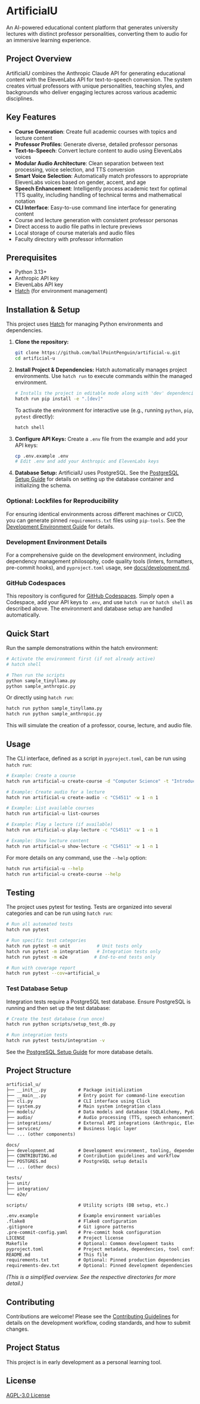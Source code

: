 # ArtificialU

An AI-powered educational content platform that generates university lectures with distinct professor personalities, converting them to audio for an immersive learning experience.

## Project Overview

ArtificialU combines the Anthropic Claude API for generating educational content with the ElevenLabs API for text-to-speech conversion. The system creates virtual professors with unique personalities, teaching styles, and backgrounds who deliver engaging lectures across various academic disciplines.

## Key Features

- **Course Generation**: Create full academic courses with topics and lecture content
- **Professor Profiles**: Generate diverse, detailed professor personas
- **Text-to-Speech**: Convert lecture content to audio using ElevenLabs voices
- **Modular Audio Architecture**: Clean separation between text processing, voice selection, and TTS conversion
- **Smart Voice Selection**: Automatically match professors to appropriate ElevenLabs voices based on gender, accent, and age
- **Speech Enhancement**: Intelligently process academic text for optimal TTS quality, including handling of technical terms and mathematical notation
- **CLI Interface**: Easy-to-use command line interface for generating content
- Course and lecture generation with consistent professor personas
- Direct access to audio file paths in lecture previews
- Local storage of course materials and audio files
- Faculty directory with professor information

## Prerequisites

- Python 3.13+
- Anthropic API key
- ElevenLabs API key
- [Hatch](https://hatch.pypa.io/latest/) (for environment management)

## Installation & Setup

This project uses [Hatch](https://hatch.pypa.io/latest/) for managing Python environments and dependencies.

1. **Clone the repository:**

    ```bash
    git clone https://github.com/ballPointPenguin/artificial-u.git
    cd artificial-u
    ```

2. **Install Project & Dependencies:**
    Hatch automatically manages project environments. Use `hatch run` to execute commands within the managed environment.

    ```bash
    # Installs the project in editable mode along with 'dev' dependencies
    hatch run pip install -e ".[dev]"
    ```

    To activate the environment for interactive use (e.g., running `python`, `pip`, `pytest` directly):

    ```bash
    hatch shell
    ```

3. **Configure API Keys:**
    Create a `.env` file from the example and add your API keys:

    ```bash
    cp .env.example .env
    # Edit .env and add your Anthropic and ElevenLabs keys
    ```

4. **Database Setup:**
    ArtificialU uses PostgreSQL. See the [PostgreSQL Setup Guide](docs/POSTGRES.md) for details on setting up the database container and initializing the schema.

### Optional: Lockfiles for Reproducibility

For ensuring identical environments across different machines or CI/CD, you can generate pinned `requirements.txt` files using `pip-tools`. See the [Development Environment Guide](docs/development.md#optional-generating-lockfiles-with-pip-tools) for details.

### Development Environment Details

For a comprehensive guide on the development environment, including dependency management philosophy, code quality tools (linters, formatters, pre-commit hooks), and `pyproject.toml` usage, see [docs/development.md](docs/development.md).

### GitHub Codespaces

This repository is configured for [GitHub Codespaces](https://github.com/features/codespaces). Simply open a Codespace, add your API keys to `.env`, and use `hatch run` or `hatch shell` as described above. The environment and database setup are handled automatically.

## Quick Start

Run the sample demonstrations within the hatch environment:

```bash
# Activate the environment first (if not already active)
# hatch shell

# Then run the scripts
python sample_tinyllama.py
python sample_anthropic.py
```

Or directly using `hatch run`:

```bash
hatch run python sample_tinyllama.py
hatch run python sample_anthropic.py
```

This will simulate the creation of a professor, course, lecture, and audio file.

## Usage

The CLI interface, defined as a script in `pyproject.toml`, can be run using `hatch run`:

```bash
# Example: Create a course
hatch run artificial-u create-course -d "Computer Science" -t "Introduction to Artificial Intelligence" -c "CS4511"

# Example: Create audio for a lecture
hatch run artificial-u create-audio -c "CS4511" -w 1 -n 1

# Example: List available courses
hatch run artificial-u list-courses

# Example: Play a lecture (if available)
hatch run artificial-u play-lecture -c "CS4511" -w 1 -n 1

# Example: Show lecture content
hatch run artificial-u show-lecture -c "CS4511" -w 1 -n 1
```

For more details on any command, use the `--help` option:

```bash
hatch run artificial-u --help
hatch run artificial-u create-course --help
```

## Testing

The project uses pytest for testing. Tests are organized into several categories and can be run using `hatch run`:

```bash
# Run all automated tests
hatch run pytest

# Run specific test categories
hatch run pytest -m unit          # Unit tests only
hatch run pytest -m integration   # Integration tests only
hatch run pytest -m e2e          # End-to-end tests only

# Run with coverage report
hatch run pytest --cov=artificial_u
```

### Test Database Setup

Integration tests require a PostgreSQL test database. Ensure PostgreSQL is running and then set up the test database:

```bash
# Create the test database (run once)
hatch run python scripts/setup_test_db.py

# Run integration tests
hatch run pytest tests/integration -v
```

See the [PostgreSQL Setup Guide](docs/POSTGRES.md) for more database details.

## Project Structure

```txt
artificial_u/
├── __init__.py            # Package initialization
├── __main__.py            # Entry point for command-line execution
├── cli.py                 # CLI interface using Click
├── system.py              # Main system integration class
├── models/                # Data models and database (SQLAlchemy, Pydantic)
├── audio/                 # Audio processing (TTS, speech enhancement)
├── integrations/          # External API integrations (Anthropic, ElevenLabs)
├── services/              # Business logic layer
└── ... (other components)

docs/
├── development.md         # Development environment, tooling, dependencies
├── CONTRIBUTING.md        # Contribution guidelines and workflow
├── POSTGRES.md            # PostgreSQL setup details
└── ... (other docs)

tests/
├── unit/
├── integration/
└── e2e/

scripts/                   # Utility scripts (DB setup, etc.)

.env.example               # Example environment variables
.flake8                    # Flake8 configuration
.gitignore                 # Git ignore patterns
.pre-commit-config.yaml    # Pre-commit hook configuration
LICENSE                    # Project license
Makefile                   # Optional: Common development tasks
pyproject.toml             # Project metadata, dependencies, tool config
README.md                  # This file
requirements.txt           # Optional: Pinned production dependencies
requirements-dev.txt       # Optional: Pinned development dependencies
```

*(This is a simplified overview. See the respective directories for more detail.)*

## Contributing

Contributions are welcome! Please see the [Contributing Guidelines](CONTRIBUTING.md) for details on the development workflow, coding standards, and how to submit changes.

## Project Status

This project is in early development as a personal learning tool.

## License

[AGPL-3.0 License](LICENSE)
